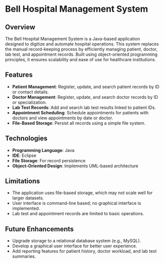 # Bell Hospital Management System

## Overview
The Bell Hospital Management System is a Java-based application designed to digitize and automate hospital operations. This system replaces the manual record-keeping process by efficiently managing patient, doctor, lab test, and appointment records. Built using object-oriented programming principles, it ensures scalability and ease of use for healthcare institutions.

## Features
- **Patient Management**: Register, update, and search patient records by ID or contact details.
- **Doctor Management**: Register, update, and search doctor records by ID or specialization.
- **Lab Test Records**: Add and search lab test results linked to patient IDs.
- **Appointment Scheduling**: Schedule appointments for patients with doctors and view appointments by date or doctor.
- **File-Based Storage**: Persist all records using a simple file system.

## Technologies
- **Programming Language**: Java
- **IDE**: Eclipse
- **File Storage**: For record persistence
- **Object-Oriented Design**: Implements UML-based architecture

## Limitations
- The application uses file-based storage, which may not scale well for larger datasets.
- User interface is command-line based; no graphical interface is implemented.
- Lab test and appointment records are limited to basic operations.

## Future Enhancements
- Upgrade storage to a relational database system (e.g., MySQL).
- Develop a graphical user interface for better user experience.
- Add reporting features for patient history, doctor workload, and lab test summaries.
